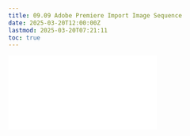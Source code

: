 ```yaml
---
title: 09.09 Adobe Premiere Import Image Sequence
date: 2025-03-20T12:00:00Z
lastmod: 2025-03-20T07:21:11
toc: true
---
```


![Link to included file content](../../../../video/adobe-premiere-pro/adobe-premiere-import-image-sequence.md)
